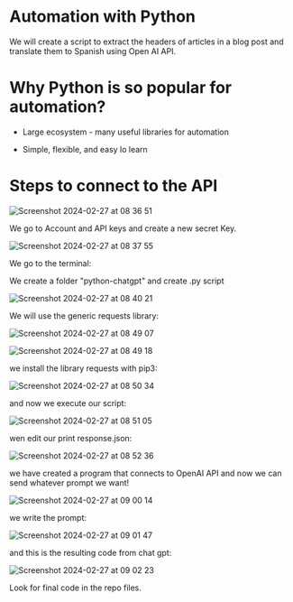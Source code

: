 # Automation with Python

We will create a script to extract the headers of articles in a blog post and translate them to Spanish using Open AI API.

# Why Python is so popular for automation?

- Large ecosystem - many useful libraries for automation

- Simple, flexible, and easy lo learn

# Steps to connect to the API

![Screenshot 2024-02-27 at 08 36 51](https://github.com/redjules/Automation-with-Python/assets/106017493/93c140c2-b66b-4a72-99d3-aa7b703719f7)

We go to Account and API keys and create a new secret Key.

![Screenshot 2024-02-27 at 08 37 55](https://github.com/redjules/Automation-with-Python/assets/106017493/2266a941-7cbe-4049-94ef-6cdde2b15a98)

We go to the terminal:

We create a folder "python-chatgpt" and create .py script


![Screenshot 2024-02-27 at 08 40 21](https://github.com/redjules/Automation-with-Python/assets/106017493/519cf46a-535b-4f10-a2a1-be9d2d5c52e3)


We will use the generic requests library:

![Screenshot 2024-02-27 at 08 49 07](https://github.com/redjules/Automation-with-Python/assets/106017493/a928fd84-bbad-446e-a49d-143683a9d0c1)

![Screenshot 2024-02-27 at 08 49 18](https://github.com/redjules/Automation-with-Python/assets/106017493/99820e5e-fd5b-45ec-9649-a59d32ff0074)


we install the library requests with pip3:


![Screenshot 2024-02-27 at 08 50 34](https://github.com/redjules/Automation-with-Python/assets/106017493/0fb54beb-dbb8-435a-b132-e75ba579233d)

and now we execute our script:


![Screenshot 2024-02-27 at 08 51 05](https://github.com/redjules/Automation-with-Python/assets/106017493/b599a05c-bc0f-4166-9cfa-0489e356dc92)

wen edit our print response.json:

![Screenshot 2024-02-27 at 08 52 36](https://github.com/redjules/Automation-with-Python/assets/106017493/5c928d2f-7d7a-49d3-b78a-fc3d78736ab4)

we have created a program that connects to OpenAI API and now we can send whatever prompt we want!


![Screenshot 2024-02-27 at 09 00 14](https://github.com/redjules/Automation-with-Python/assets/106017493/c0c126dd-fa70-4bd9-a2a2-c30adccba176)

we write the prompt:

![Screenshot 2024-02-27 at 09 01 47](https://github.com/redjules/Automation-with-Python/assets/106017493/e94d96c7-5738-46ba-af31-a38ad2600c61)

and this is the resulting code from chat gpt:

![Screenshot 2024-02-27 at 09 02 23](https://github.com/redjules/Automation-with-Python/assets/106017493/ddfec76d-15ef-4233-a110-ed98b3de5426)


Look for final code in the repo files.


